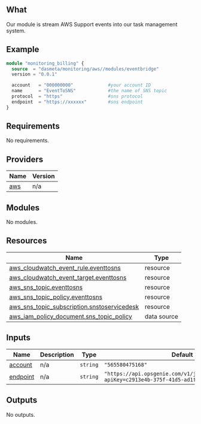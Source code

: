 ## What

Our module is stream AWS Support events into our task management system.

## Example

```terraform
module "monitoring_billing" {
  source  = "dasmeta/monitoring/aws//modules/eventbridge"
  version = "0.0.1"

  account   = "000000000"             #your account ID
  name      = "EventToSNS"            #the name of SNS topic
  protocol  = "https"                 #sns protocol
  endpoint  = "https://xxxxxx"        #sns endpoint
}
```

## Requirements

No requirements.

## Providers

| Name | Version |
|------|---------|
| <a name="provider_aws"></a> [aws](#provider\_aws) | n/a |

## Modules

No modules.

## Resources

| Name | Type |
|------|------|
| [aws_cloudwatch_event_rule.eventtosns](https://registry.terraform.io/providers/hashicorp/aws/latest/docs/resources/cloudwatch_event_rule) | resource |
| [aws_cloudwatch_event_target.eventtosns](https://registry.terraform.io/providers/hashicorp/aws/latest/docs/resources/cloudwatch_event_target) | resource |
| [aws_sns_topic.eventtosns](https://registry.terraform.io/providers/hashicorp/aws/latest/docs/resources/sns_topic) | resource |
| [aws_sns_topic_policy.eventtosns](https://registry.terraform.io/providers/hashicorp/aws/latest/docs/resources/sns_topic_policy) | resource |
| [aws_sns_topic_subscription.snstoservicedesk](https://registry.terraform.io/providers/hashicorp/aws/latest/docs/resources/sns_topic_subscription) | resource |
| [aws_iam_policy_document.sns_topic_policy](https://registry.terraform.io/providers/hashicorp/aws/latest/docs/data-sources/iam_policy_document) | data source |

## Inputs

| Name | Description | Type | Default | Required |
|------|-------------|------|---------|:--------:|
| <a name="input_account"></a> [account](#input\_account) | n/a | `string` | `"565580475168"` | no |
| <a name="input_endpoint"></a> [endpoint](#input\_endpoint) | n/a | `string` | `"https://api.opsgenie.com/v1/json/cloudwatchevents?apiKey=c2913e4b-375f-41d5-ad1f-c1da5600f938"` | no |

## Outputs

No outputs.